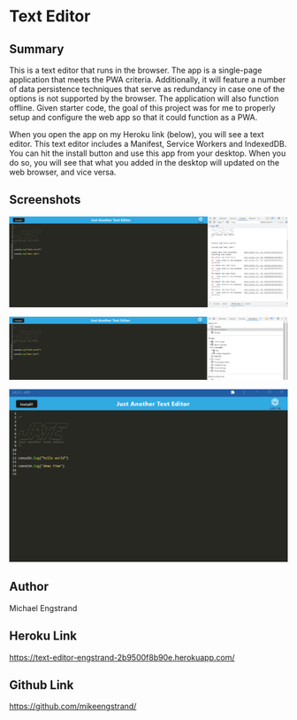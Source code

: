 # Text Editor

## Summary
This is a text editor that runs in the browser. The app is a single-page application that meets the PWA criteria. Additionally, it will feature a number of data persistence techniques that serve as redundancy in case one of the options is not supported by the browser. The application will also function offline. Given starter code, the goal of this project was for me to properly setup and configure the web app so that it could function as a PWA. 

When you open the app on my Heroku link (below), you will see a text editor. This text editor includes a Manifest, Service Workers and IndexedDB. You can hit the install button and use this app from your desktop. When you do so, you will see that what you added in the desktop will updated on the web browser, and vice versa.

## Screenshots
![Dev Console](image-1.png)

![Manifest Service Worker IndexedDB](image-2.png)

![Text Editor on My Desktop](image-3.png)

## Author
Michael Engstrand

## Heroku Link
https://text-editor-engstrand-2b9500f8b90e.herokuapp.com/

## Github Link
https://github.com/mikeengstrand/